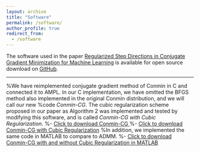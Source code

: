 ```yaml
---
layout: archive
title: "Software"
permalink: /software/
author_profile: true
redirect_from:
  - /software
---
```


The software used in the paper [Regularized Step Directions in Conjugate Gradient Minimization for Machine Learning](https://arxiv.org/abs/2110.06308) is available for open source download on [GitHub](https://github.com/cassiebuhler/ConminCG).


---


%We have reimplemented conjugate gradient method of Conmin in C and connected it to AMPL.  In our C implementation, we have omitted the BFGS method also implemented in the original Conmin distribution, and we will call our new %code *Conmin-CG*. The cubic regularization scheme proposed in our paper as Algorithm 2 was implemented and tested by modifying this software, and is called *Conmin-CG with Cubic Regularization*.
%- <a href="/files/Conmin-CG.zip" target="_blank">Click to download Conmin-CG </a>
%- <a href="/files/Conmin-CG with Cubic Regularization.zip" target="_blank">Click to download Conmin-CG with Cubic Regularization</a>
%In addition, we implemented the same code in MATLAB to compare to ADMM. 
%- <a href="/files/Conmin-CG_MatlabVersion.zip" target="_blank">Click to download Conmin-CG with and without Cubic Regularization in MATLAB </a>
 
